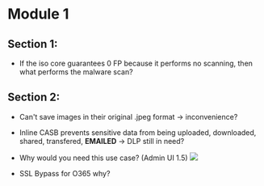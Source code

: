 # Module 1
## Section 1:
- If the iso core guarantees 0 FP because it performs no scanning, then what performs the malware scan?
## Section 2:
- Can't save images in their original .jpeg format -> inconvenience?
- Inline CASB prevents sensitive data from being uploaded, downloaded, shared, transfered, **EMAILED** -> DLP still in need?
- Why would you need this use case? (Admin UI 1.5)
  ![](Pasted%20image%2020230817162431.png)

- SSL Bypass for O365 why?